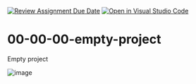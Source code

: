 [![Review Assignment Due Date](https://classroom.github.com/assets/deadline-readme-button-24ddc0f5d75046c5622901739e7c5dd533143b0c8e959d652212380cedb1ea36.svg)](https://classroom.github.com/a/Uqo7grL4)
[![Open in Visual Studio Code](https://classroom.github.com/assets/open-in-vscode-718a45dd9cf7e7f842a935f5ebbe5719a5e09af4491e668f4dbf3b35d5cca122.svg)](https://classroom.github.com/online_ide?assignment_repo_id=12246751&assignment_repo_type=AssignmentRepo)
# 00-00-00-empty-project
Empty project

![image](https://media.discordapp.net/attachments/910650108293562429/1160689062546509945/image.png?ex=653592ed&is=65231ded&hm=e6da655dc99680d4c26dbd09131e15d1d0b7b7d8db8de2e887c3a35fc419c292&=&width=781&height=405)

